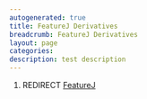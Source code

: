 ```yaml
---
autogenerated: true
title: FeatureJ Derivatives
breadcrumb: FeatureJ Derivatives
layout: page
categories: 
description: test description
---
```


1.  REDIRECT [FeatureJ](FeatureJ)
